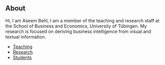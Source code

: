 ## About

Hi, I am Aseem Behl, I am a member of the teaching and research staff at the School of Business and Economics, University of Tübingen. My research is focused on  deriving business intelligence from visual and textual information.

* [Teaching](./teaching.html)
* [Research](./research.html)
* [Students](./students.html)

